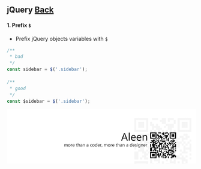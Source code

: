 ## jQuery [**Back**](./../README.md)

#### 1. Prefix `$`

- Prefix jQuery objects variables with `$`

```js
/**
 * bad
 */
const sidebar = $('.sidebar');

/**
 * good
 */
const $sidebar = $('.sidebar');
```

<a href="http://aleen42.github.io/" target="_blank" ><img src="./../pic/tail.gif"></a>